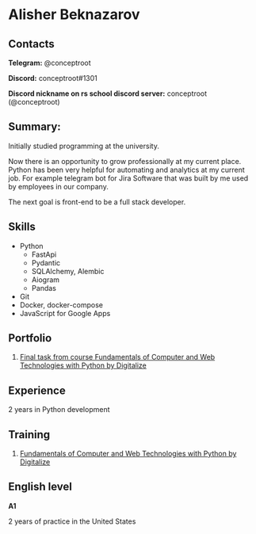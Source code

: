 # Alisher Beknazarov

## Contacts
**Telegram:** @conceptroot

**Discord:** conceptroot#1301 

**Discord nickname on rs school discord server:** conceptroot (@conceptroot)

## Summary:
Initially studied programming at the university.

Now there is an opportunity to grow professionally at my current place. Python has been very helpful for automating and analytics at my current job. For example telegram bot for Jira Software that was built by me used by employees in our company.

The next goal is front-end to be a full stack developer.

## Skills
- Python
    - FastApi
    - Pydantic
    - SQLAlchemy, Alembic
    - Aiogram
    - Pandas
- Git
- Docker, docker-compose
- JavaScript for Google Apps

## Portfolio
1. [Final task from course Fundamentals of Computer and Web Technologies with Python by Digitalize](https://github.com/conceptroot/rksok22)

## Experience
2 years in Python development

## Training
1. [Fundamentals of Computer and Web Technologies with Python by Digitalize](https://stepik.org/course/96018/syllabus)

## English level
**A1**

2 years of practice in the United States